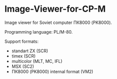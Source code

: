 # Image-Viewer-for-CP-M
Image viewer for Soviet computer ПК8000 (PK8000).

Programming language: PL/M-80.

Support formats:
- standart ZX (SCR)
- timex (SCR)
- multicolor (MLT, MC, IFL)
- MSX (SC2)
- ПК8000 (PK8000) internal format (VM2)
